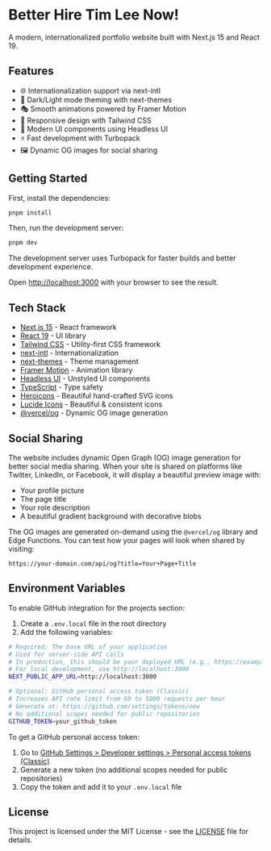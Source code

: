 # Better Hire Tim Lee Now!

A modern, internationalized portfolio website built with Next.js 15 and React 19.

## Features

- 🌐 Internationalization support via next-intl
- 🎨 Dark/Light mode theming with next-themes
- 🎭 Smooth animations powered by Framer Motion
- 📱 Responsive design with Tailwind CSS
- 🧩 Modern UI components using Headless UI
- ⚡ Fast development with Turbopack
- 🖼️ Dynamic OG images for social sharing

## Getting Started

First, install the dependencies:

```bash
pnpm install
```

Then, run the development server:

```bash
pnpm dev
```

The development server uses Turbopack for faster builds and better development experience.

Open [http://localhost:3000](http://localhost:3000) with your browser to see the result.

## Tech Stack

- [Next.js 15](https://nextjs.org/) - React framework
- [React 19](https://react.dev/) - UI library
- [Tailwind CSS](https://tailwindcss.com/) - Utility-first CSS framework
- [next-intl](https://next-intl-docs.vercel.app/) - Internationalization
- [next-themes](https://github.com/pacocoursey/next-themes) - Theme management
- [Framer Motion](https://www.framer.com/motion/) - Animation library
- [Headless UI](https://headlessui.com/) - Unstyled UI components
- [TypeScript](https://www.typescriptlang.org/) - Type safety
- [Heroicons](https://heroicons.com/) - Beautiful hand-crafted SVG icons
- [Lucide Icons](https://lucide.dev/) - Beautiful & consistent icons
- [@vercel/og](https://vercel.com/docs/functions/edge-functions/og-image-generation) - Dynamic OG image generation

## Social Sharing

The website includes dynamic Open Graph (OG) image generation for better social media sharing. When your site is shared on platforms like Twitter, LinkedIn, or Facebook, it will display a beautiful preview image with:

- Your profile picture
- The page title
- Your role description
- A beautiful gradient background with decorative blobs

The OG images are generated on-demand using the `@vercel/og` library and Edge Functions. You can test how your pages will look when shared by visiting:

```
https://your-domain.com/api/og?title=Your+Page+Title
```

## Environment Variables

To enable GitHub integration for the projects section:

1. Create a `.env.local` file in the root directory
2. Add the following variables:

```bash
# Required: The base URL of your application
# Used for server-side API calls
# In production, this should be your deployed URL (e.g., https://example.com)
# For local development, use http://localhost:3000
NEXT_PUBLIC_APP_URL=http://localhost:3000

# Optional: GitHub personal access token (Classic)
# Increases API rate limit from 60 to 5000 requests per hour
# Generate at: https://github.com/settings/tokens/new
# No additional scopes needed for public repositories
GITHUB_TOKEN=your_github_token
```

To get a GitHub personal access token:

1. Go to [GitHub Settings > Developer settings > Personal access tokens (Classic)](https://github.com/settings/tokens/new)
2. Generate a new token (no additional scopes needed for public repositories)
3. Copy the token and add it to your `.env.local` file

## License

This project is licensed under the MIT License - see the [LICENSE](LICENSE) file for details.

